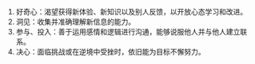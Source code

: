 1. 好奇心：渴望获得新体验、新知识以及别人反馈，以开放心态学习和改进。
2. 洞见：收集并准确理解新信息的能力。
3. 参与、投入：善于运用感情和逻辑进行沟通，能够说服他人并与他人建立联系。
4. 决心：面临挑战或在逆境中受挫时，依旧能为目标不懈努力。